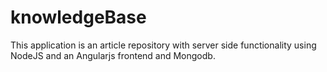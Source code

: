 # knowledgeBase

This application is an article repository with server side functionality using NodeJS and an Angularjs frontend and Mongodb.

